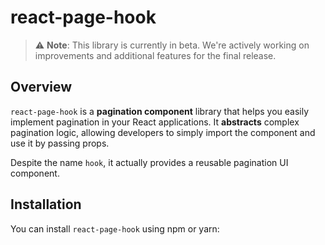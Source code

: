 # react-page-hook

> ⚠️ **Note**: This library is currently in beta. We're actively working on improvements and additional features for the final release.

## Overview

`react-page-hook` is a **pagination component** library that helps you easily implement pagination in your React applications. It **abstracts** complex pagination logic, allowing developers to simply import the component and use it by passing props.

Despite the name `hook`, it actually provides a reusable pagination UI component.

## Installation

You can install `react-page-hook` using npm or yarn:
